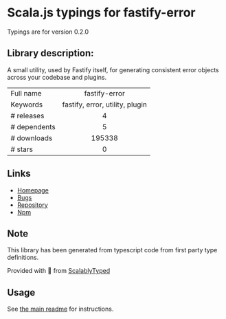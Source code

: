 
# Scala.js typings for fastify-error

Typings are for version 0.2.0

## Library description:
A small utility, used by Fastify itself, for generating consistent error objects across your codebase and plugins.

|                    |                 |
| ------------------ | :-------------: |
| Full name          | fastify-error |
| Keywords           | fastify, error, utility, plugin |
| # releases         | 4 |
| # dependents       | 5 |
| # downloads        | 195338 |
| # stars            | 0 |

## Links
- [Homepage](https://github.com/fastify/fastify-error#readme)
- [Bugs](https://github.com/fastify/fastify-error/issues)
- [Repository](https://github.com/fastify/fastify-error)
- [Npm](https://www.npmjs.com/package/fastify-error)
    


## Note
This library has been generated from typescript code from first party type definitions.

Provided with :purple_heart: from [ScalablyTyped](https://github.com/oyvindberg/ScalablyTyped)

## Usage
See [the main readme](../../readme.md) for instructions.


